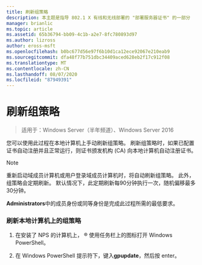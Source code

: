 ```yaml
---
title: 刷新组策略
description: 本主题是指导 802.1 X 有线和无线部署的 "部署服务器证书" 的一部分
manager: brianlic
ms.topic: article
ms.assetid: 65b36794-bb09-4c1b-a2e7-8fc780893d97
ms.author: lizross
author: eross-msft
ms.openlocfilehash: b0bc677d56e97f6b10d1ca12ece92067e210eab9
ms.sourcegitcommit: dfa48f77b751dbc34409aced628eb2f17c912f08
ms.translationtype: MT
ms.contentlocale: zh-CN
ms.lasthandoff: 08/07/2020
ms.locfileid: "87949391"
---
```

# <a name="refresh-group-policy"></a>刷新组策略

>适用于：Windows Server（半年频道）、Windows Server 2016

您可以使用此过程在本地计算机上手动刷新组策略。 刷新组策略时，如果已配置证书自动注册并且正常运行，则证书颁发机构 (CA) 向本地计算机自动注册证书。

> [!NOTE]
> 重新启动域成员计算机或用户登录域成员计算机时，将自动刷新组策略。 此外，组策略会定期刷新。 默认情况下，此定期刷新每90分钟执行一次，随机偏移最多30分钟。

**Administrators**中的成员身份或同等身份是完成此过程所需的最低要求。

### <a name="to-refresh-group-policy-on-the-local-computer"></a>刷新本地计算机上的组策略

1.  在安装了 NPS 的计算机上， &reg; 使用任务栏上的图标打开 Windows PowerShell。

2.  在 Windows PowerShell 提示符下，键入**gpupdate**，然后按 enter。




